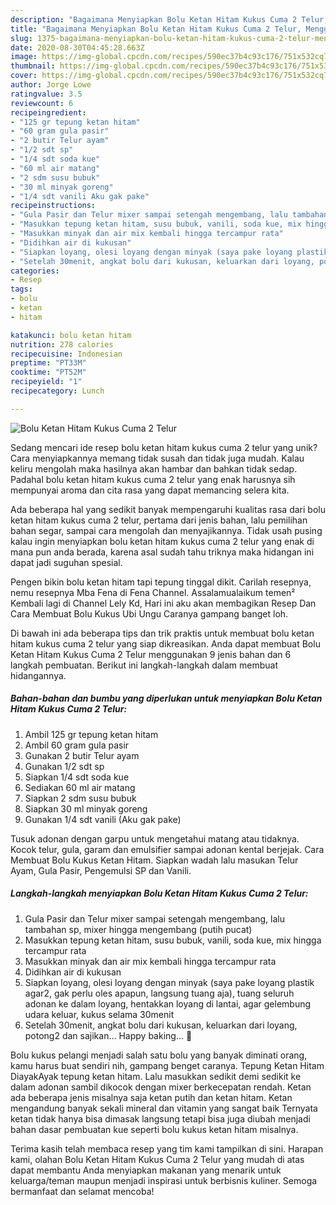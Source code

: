 ```yaml
---
description: "Bagaimana Menyiapkan Bolu Ketan Hitam Kukus Cuma 2 Telur, Menggugah Selera"
title: "Bagaimana Menyiapkan Bolu Ketan Hitam Kukus Cuma 2 Telur, Menggugah Selera"
slug: 1375-bagaimana-menyiapkan-bolu-ketan-hitam-kukus-cuma-2-telur-menggugah-selera
date: 2020-08-30T04:45:28.663Z
image: https://img-global.cpcdn.com/recipes/590ec37b4c93c176/751x532cq70/bolu-ketan-hitam-kukus-cuma-2-telur-foto-resep-utama.jpg
thumbnail: https://img-global.cpcdn.com/recipes/590ec37b4c93c176/751x532cq70/bolu-ketan-hitam-kukus-cuma-2-telur-foto-resep-utama.jpg
cover: https://img-global.cpcdn.com/recipes/590ec37b4c93c176/751x532cq70/bolu-ketan-hitam-kukus-cuma-2-telur-foto-resep-utama.jpg
author: Jorge Lowe
ratingvalue: 3.5
reviewcount: 6
recipeingredient:
- "125 gr tepung ketan hitam"
- "60 gram gula pasir"
- "2 butir Telur ayam"
- "1/2 sdt sp"
- "1/4 sdt soda kue"
- "60 ml air matang"
- "2 sdm susu bubuk"
- "30 ml minyak goreng"
- "1/4 sdt vanili Aku gak pake"
recipeinstructions:
- "Gula Pasir dan Telur mixer sampai setengah mengembang, lalu tambahan sp, mixer hingga mengembang (putih pucat)"
- "Masukkan tepung ketan hitam, susu bubuk, vanili, soda kue, mix hingga tercampur rata"
- "Masukkan minyak dan air mix kembali hingga tercampur rata"
- "Didihkan air di kukusan"
- "Siapkan loyang, olesi loyang dengan minyak (saya pake loyang plastik agar2, gak perlu oles apapun, langsung tuang aja), tuang seluruh adonan ke dalam loyang, hentakkan loyang di lantai, agar gelembung udara keluar, kukus selama 30menit"
- "Setelah 30menit, angkat bolu dari kukusan, keluarkan dari loyang, potong2 dan sajikan... Happy baking... 🤗"
categories:
- Resep
tags:
- bolu
- ketan
- hitam

katakunci: bolu ketan hitam 
nutrition: 278 calories
recipecuisine: Indonesian
preptime: "PT33M"
cooktime: "PT52M"
recipeyield: "1"
recipecategory: Lunch

---
```



![Bolu Ketan Hitam Kukus Cuma 2 Telur](https://img-global.cpcdn.com/recipes/590ec37b4c93c176/751x532cq70/bolu-ketan-hitam-kukus-cuma-2-telur-foto-resep-utama.jpg)

Sedang mencari ide resep bolu ketan hitam kukus cuma 2 telur yang unik? Cara menyiapkannya memang tidak susah dan tidak juga mudah. Kalau keliru mengolah maka hasilnya akan hambar dan bahkan tidak sedap. Padahal bolu ketan hitam kukus cuma 2 telur yang enak harusnya sih mempunyai aroma dan cita rasa yang dapat memancing selera kita.

Ada beberapa hal yang sedikit banyak mempengaruhi kualitas rasa dari bolu ketan hitam kukus cuma 2 telur, pertama dari jenis bahan, lalu pemilihan bahan segar, sampai cara mengolah dan menyajikannya. Tidak usah pusing kalau ingin menyiapkan bolu ketan hitam kukus cuma 2 telur yang enak di mana pun anda berada, karena asal sudah tahu triknya maka hidangan ini dapat jadi suguhan spesial.

Pengen bikin bolu ketan hitam tapi tepung tinggal dikit. Carilah resepnya, nemu resepnya Mba Fena di Fena Channel. Assalamualaikum temen² Kembali lagi di Channel Lely Kd, Hari ini aku akan membagikan Resep Dan Cara Membuat Bolu Kukus Ubi Ungu Caranya gampang banget loh.


Di bawah ini ada beberapa tips dan trik praktis untuk membuat bolu ketan hitam kukus cuma 2 telur yang siap dikreasikan. Anda dapat membuat Bolu Ketan Hitam Kukus Cuma 2 Telur menggunakan 9 jenis bahan dan 6 langkah pembuatan. Berikut ini langkah-langkah dalam membuat hidangannya.

<!--inarticleads1-->

##### Bahan-bahan dan bumbu yang diperlukan untuk menyiapkan Bolu Ketan Hitam Kukus Cuma 2 Telur:

1. Ambil 125 gr tepung ketan hitam
1. Ambil 60 gram gula pasir
1. Gunakan 2 butir Telur ayam
1. Gunakan 1/2 sdt sp
1. Siapkan 1/4 sdt soda kue
1. Sediakan 60 ml air matang
1. Siapkan 2 sdm susu bubuk
1. Siapkan 30 ml minyak goreng
1. Gunakan 1/4 sdt vanili (Aku gak pake)


Tusuk adonan dengan garpu untuk mengetahui matang atau tidaknya. Kocok telur, gula, garam dan emulsifier sampai adonan kental berjejak. Cara Membuat Bolu Kukus Ketan Hitam. Siapkan wadah lalu masukan Telur Ayam, Gula Pasir, Pengemulsi SP dan Vanili. 

<!--inarticleads2-->

##### Langkah-langkah menyiapkan Bolu Ketan Hitam Kukus Cuma 2 Telur:

1. Gula Pasir dan Telur mixer sampai setengah mengembang, lalu tambahan sp, mixer hingga mengembang (putih pucat)
1. Masukkan tepung ketan hitam, susu bubuk, vanili, soda kue, mix hingga tercampur rata
1. Masukkan minyak dan air mix kembali hingga tercampur rata
1. Didihkan air di kukusan
1. Siapkan loyang, olesi loyang dengan minyak (saya pake loyang plastik agar2, gak perlu oles apapun, langsung tuang aja), tuang seluruh adonan ke dalam loyang, hentakkan loyang di lantai, agar gelembung udara keluar, kukus selama 30menit
1. Setelah 30menit, angkat bolu dari kukusan, keluarkan dari loyang, potong2 dan sajikan... Happy baking... 🤗


Bolu kukus pelangi menjadi salah satu bolu yang banyak diminati orang, kamu harus buat sendiri nih, gampang benget caranya. Tepung Ketan Hitam DiayakAyak tepung ketan hitam. Lalu masukkan sedikit demi sedikit ke dalam adonan sambil dikocok dengan mixer berkecepatan rendah. Ketan ada beberapa jenis misalnya saja ketan putih dan ketan hitam. Ketan mengandung banyak sekali mineral dan vitamin yang sangat baik Ternyata ketan tidak hanya bisa dimasak langsung tetapi bisa juga diubah menjadi bahan dasar pembuatan kue seperti bolu kukus ketan hitam misalnya. 

Terima kasih telah membaca resep yang tim kami tampilkan di sini. Harapan kami, olahan Bolu Ketan Hitam Kukus Cuma 2 Telur yang mudah di atas dapat membantu Anda menyiapkan makanan yang menarik untuk keluarga/teman maupun menjadi inspirasi untuk berbisnis kuliner. Semoga bermanfaat dan selamat mencoba!
